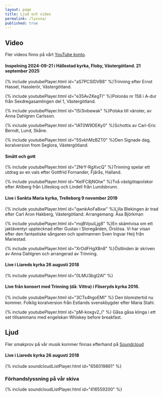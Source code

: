 ```yaml
---
layout: page
title: Ljud och video
permalink: /lyssna/
published: true
---
```

## Video
Fler videos finns på vårt [YouTube konto](https://www.youtube.com/channel/UCs-2U_xDpceZgR8YJ8wmrMA).

#### Inspelning 2024-09-21 i Hällestad kyrka, Floby, Västergötland. 21 september 2025

{% include youtubePlayer.html id="aS7PCSIDVB8" %}Trinning efter Ernst Hassel, Hasslerör, Västergötland.

{% include youtubePlayer.html id="e35AvZKegTI" %}Polonäs nr 158 i A-dur från Sexdregasamlingen del 1, Västergötland.

{% include youtubePlayer.html id="lSi3ivbewak" %}Polska till vänster, av Anna Dahlgren Carlsson.

{% include youtubePlayer.html id="IAT0W9DEKy0" %}Schottis av Carl-Eric Berndt, Lund, Skåne.

{% include youtubePlayer.html id="5SvkhMzBZT0" %}Den Signade dag, koralversion from Seglora, Västergötland.

#### Smått och gott

{% include youtubePlayer.html id="2NrY-RgXvcQ" %}Trinning spelar ett utdrag av en vals efter Gottfrid Fornander, Fjärås, Halland.

{% include youtubePlayer.html id="KeIFC8jNGtw" %}Två västgötapolskor efter Ahlberg från Lilleskog och Lindell från Lundsbrunn.

#### Live i Sankta Maria kyrka, Trelleborg 9 november 2019

{% include youtubePlayer.html id="qwnkAoFa8xw" %}Lilla Blekingen är trad efter Carl Aron Hakberg, Västergötland. Arrangemang: Åsa Björkman

{% include youtubePlayer.html id="mqBVpuiLjg8" %}En skämtvisa om ett jaktäventyr upptecknad efter Gustav i Storegården, Örslösa. Vi har visan efter den fantastiske sångaren och spelmannen Sven Ingvar Heij från Mariestad. 

{% include youtubePlayer.html id="XrOdFHgX8n8" %}Östlinden är skriven av Anna Dahlgren och arrangerad av Trinning. 

#### Live i Liareds kyrka 26 augusti 2018

{% include youtubePlayer.html id="0LMU3bgl2AI" %}

#### Live från konsert med Trinning (då: Vittra) i Fliseryds kyrka 2016.

{% include youtubePlayer.html id="3CTs4hgoEMI" %}
Den blomstertid nu kommer. Folklig koralversion från Estlands svenskbygder efter Maria Stahl.

{% include youtubePlayer.html id="pM-koxgv2_I" %}
Gåsa gåsa klinga i ett set tillsammans med engelskan Whiskey before breakfast.

## Ljud
Fler smakprov på vår musik kommer finnas efterhand på [Soundcloud](https://soundcloud.com/trinning)

#### Live i Liareds kyrka 26 augusti 2018

{% include soundcloudListPlayer.html id="656019861" %}

### Förhandslyssning på vår skiva

{% include soundcloudListPlayer.html id="416559200" %}

